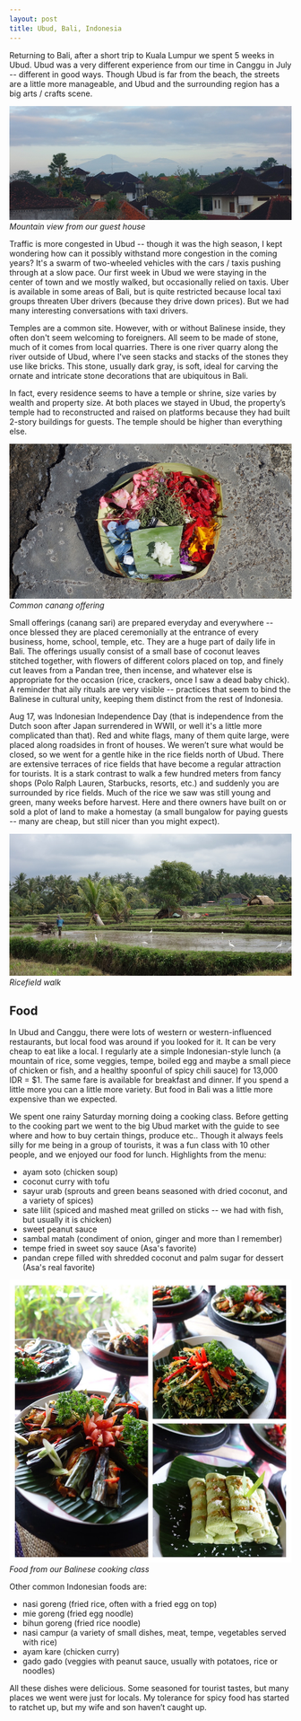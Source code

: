 ```yaml
---
layout: post
title: Ubud, Bali, Indonesia
---
```



Returning to Bali, after a short trip to Kuala Lumpur we spent 5 weeks in Ubud. Ubud was a very different experience from our time in Canggu in July -- different in good ways. Though Ubud is far from the beach, the streets are a little more manageable, and Ubud and the surrounding region has a big arts / crafts scene.

![Mountains](/assets/img-ubud/mountains.jpg)
*Mountain view from our guest house*

Traffic is more congested in Ubud -- though it was the high season, I kept wondering how can it possibly withstand more congestion in the coming years? It's a swarm of two-wheeled vehicles with the cars / taxis pushing through at a slow pace. Our first week in Ubud we were staying in the center of town and we mostly walked, but occasionally relied on taxis. Uber is available in some areas of Bali, but is quite restricted because local taxi groups threaten Uber drivers (because they drive down prices). But we had many interesting conversations with taxi drivers.

Temples are a common site. However, with or without Balinese inside, they often don't seem welcoming to foreigners. All seem to be made of stone, much of it comes from local quarries. There is one river quarry along the river outside of Ubud, where I've seen stacks and stacks of the stones they use like bricks. This stone, usually dark gray, is soft, ideal for carving the ornate and intricate stone decorations that are ubiquitous in Bali.

In fact, every residence seems to have a temple or shrine, size varies by wealth and property size. At both places we stayed in Ubud, the property’s temple had to reconstructed and raised on platforms because they had built 2-story buildings for guests. The temple should be higher than everything else.

![Common canang offering](/assets/img-ubud/canang.jpg)
*Common canang offering*

Small offerings (canang sari) are prepared everyday and everywhere -- once blessed they are placed ceremonially at the entrance of every business, home, school, temple, etc. They are a huge part of daily life in Bali. The offerings usually consist of a small base of coconut leaves stitched together, with flowers of different colors placed on top, and finely cut leaves from a Pandan tree, then incense, and whatever else is appropriate for the occasion (rice, crackers, once I saw a dead baby chick). A reminder that aily rituals are very visible -- practices that seem to bind the Balinese in cultural unity, keeping them distinct from the rest of Indonesia.

Aug 17, was Indonesian Independence Day (that is independence from the Dutch soon after Japan surrendered in WWII, or well it's a little more complicated than that). Red and white flags, many of them quite large, were placed along roadsides in front of houses. We weren’t sure what would be closed, so we went for a gentle hike in the rice fields north of Ubud. There are extensive terraces of rice fields that have become a regular attraction for tourists. It is a stark contrast to walk a few hundred meters from fancy shops (Polo Ralph Lauren, Starbucks, resorts, etc.) and suddenly you are surrounded by rice fields. Much of the rice we saw was still young and green, many weeks before harvest. Here and there owners have built on or sold a plot of land to make a homestay (a small bungalow for paying guests -- many are cheap, but still nicer than you might expect).

![Ricefield walk](/assets/img-ubud/ricefield.jpg)
*Ricefield walk*

## Food
In Ubud and Canggu, there were lots of western or western-influenced restaurants, but local food was around if you looked for it. It can be very cheap to eat like a local. I regularly ate a simple Indonesian-style lunch (a mountain of rice, some veggies, tempe, boiled egg and maybe a small piece of chicken or fish, and a healthy spoonful of spicy chili sauce) for 13,000 IDR = $1. The same fare is available for breakfast and dinner. If you spend a little more you can a little more variety. But food in Bali was a little more expensive than we expected.

We spent one rainy Saturday morning doing a cooking class. Before getting to the cooking part we went to the big Ubud market with the guide to see where and how to buy certain things, produce etc.. Though it always feels silly for me being in a group of tourists, it was a fun class with 10 other people, and we enjoyed our food for lunch. Highlights from the menu:

- ayam soto (chicken soup)
- coconut curry with tofu
- sayur urab (sprouts and green beans seasoned with dried coconut, and a variety of spices)
- sate lilit (spiced and mashed meat grilled on sticks -- we had with fish, but usually it is chicken)
- sweet peanut sauce
- sambal matah (condiment of onion, ginger and more than I remember)
- tempe fried in sweet soy sauce (Asa's favorite)
- pandan crepe filled with shredded coconut and palm sugar for dessert (Asa's real favorite)

![Balinese cooking class](/assets/img-ubud/bali-food.jpg)
*Food from our Balinese cooking class*

Other common Indonesian foods are:
- nasi goreng (fried rice, often with a fried egg on top)
- mie goreng (fried egg noodle)
- bihun goreng (fried rice noodle)
- nasi campur (a variety of small dishes, meat, tempe, vegetables served with rice)
- ayam kare (chicken curry)
- gado gado (veggies with peanut sauce, usually with potatoes, rice or noodles)

All these dishes were delicious. Some seasoned for tourist tastes, but many places we went were just for locals. My tolerance for spicy food has started to ratchet up, but my wife and son haven’t caught up.
